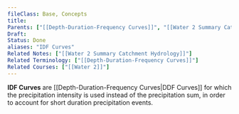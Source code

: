```yaml
---
fileClass: Base, Concepts
title: 
Parents: ["[[Depth-Duration-Frequency Curves]]", "[[Water 2 Summary Catchment Hydrology]]"]
Draft: 
Status: Done
aliases: "IDF Curves"
Related Notes: ["[[Water 2 Summary Catchment Hydrology]]"]
Related Terminology: ["[[Depth-Duration-Frequency Curves]]"]
Related Courses: ["[[Water 2]]"]
---
```

**IDF Curves** are [[Depth-Duration-Frequency Curves|DDF Curves]] for which the precipitation intensity is used instead of the precipitation sum, in order to account for short duration precipitation events.